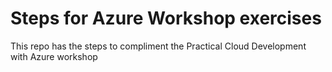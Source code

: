 # Steps for Azure Workshop exercises

This repo has the steps to compliment the Practical Cloud Development with Azure workshop
